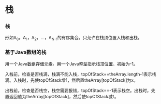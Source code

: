 # 栈

### 栈

形如A<sub>0</sub>，A<sub>1</sub>，A<sub>2</sub>，…，A<sub>N-1</sub>的有序集合。只允许在栈顶位置入栈和出栈。

### 基于Java数组的栈

用一个Java数组存储元素。用一个Java整型指示栈顶位置，初始为-1。

入栈前，检查是否栈满，栈满不能入栈，topOfStack==theArray.length-1表示栈满。入栈时，先使topOfStack增1，然后置theArray[topOfStack]为x。

出栈前，检查是否栈空，栈空需要报错，topOfStack==-1表示栈空。出栈时，先置返回值为theArray[topOfStack]，然后使topOfStack减1。
